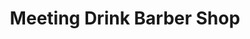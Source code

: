 ---
title: "Meeting Drink Barber Shop"
url: /santo-domingo-este/meeting-drink-barber-shop/
shop: peluquería
---